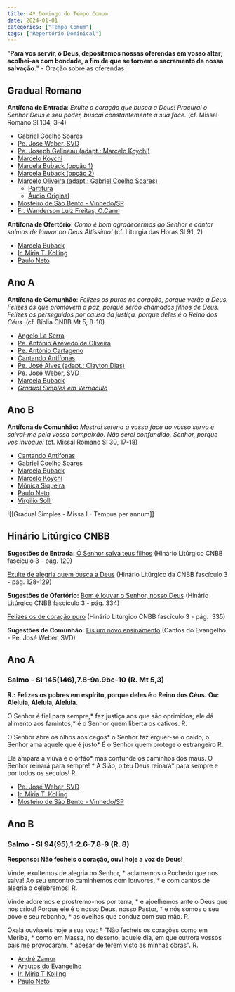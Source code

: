 ```yaml
---
title: 4º Domingo do Tempo Comum
date: 2024-01-01
categories: ["Tempo Comum"]
tags: ["Repertório Dominical"]
---
```

"**Para vos servir, ó Deus, depositamos nossas oferendas em vosso altar; acolhei-as com bondade, a fim de que se tornem o sacramento da nossa salvação.**" - Oração sobre as oferendas

## Gradual Romano
**Antífona de Entrada**: _Exulte o coração que busca a Deus! Procurai o Senhor Deus e seu poder, buscai constantemente a sua face._ (cf. Missal Romano Sl 104, 3-4)
-   [Gabriel Coelho Soares](https://youtu.be/TVmnaCkiG50)
-   [Pe. José Weber, SVD](https://youtu.be/eetT7eUdqCA)
-   [Pe. Joseph Gelineau (adapt.: Marcelo Koychi)](https://youtu.be/GGPzkiCKIl4)
- [Marcelo Koychi](https://youtu.be/0zo0efmAuOE?si=7B9TJicKupW4v3Qi)
-   [Marcela Buback (opção 1)](https://youtu.be/37l50G1kM_s)
-   [Marcela Buback (opção 2)](https://youtu.be/TDONihvPbNI)
-   [Marcelo Oliveira (adapt.: Gabriel Coelho Soares)](https://1drv.ms/u/s!AtE1n6ZIXolwkqV-E4ccKwtn29ltYg?e=lrJFVM)
	-   [Partitura](https://1drv.ms/u/s!AtE1n6ZIXolwkK9Rpj4e2P78sKdT6A?e=pORQrH)
	-   [Áudio Original](https://youtu.be/iyh6Fzs3ZGE)
-   [Mosteiro de São Bento - Vinhedo/SP](https://youtu.be/cLoTpZBos-E)
-   [Fr. Wanderson Luiz Freitas, O.Carm](https://youtu.be/-y5zRyjLlkc)

**Antífona de Ofertório**: _Como é bom agradecermos ao Senhor e cantar salmos de louvor ao Deus Altíssimo!_ (cf. Liturgia das Horas Sl 91, 2)

-   [Marcela Buback](https://youtu.be/VLpWFiF5rB8)
-   [Ir. Miria T. Kolling](https://youtube.com/shorts/kJCIw4BBD0w?feature=share)
-   [Paulo Neto](https://youtu.be/2q4951mb-9s)

## Ano A
**Antífona de Comunhão**: _Felizes os puros no coração, porque verão a Deus. Felizes os que promovem a paz, porque serão chamados filhos de Deus. Felizes os perseguidos por causa da justiça, porque deles é o Reino dos Céus._ (cf. Bíblia CNBB Mt 5, 8-10)
-   [Angelo La Serra](https://youtu.be/F7WtoDS_1ig)
-   [Pe. António Azevedo de Oliveira](https://youtu.be/hxdNUQCkWuI)
-   [Pe. António Cartageno](https://youtu.be/j7Da25VbY-E)
-   [Cantando Antífonas](https://youtu.be/zMDwz0vCrbM)
-   [Pe. José Alves (adapt.: Clayton Dias)](https://youtu.be/MNaRbU_2D_Q)
-   [Pe. José Weber, SVD](https://youtu.be/tXMFr05HwcU)
-   [Marcela Buback](https://youtu.be/J2pLUg657ZI)
-   _[Gradual Simples em Vernáculo](https://youtu.be/AmAK6znT8Gc)_


## Ano B
**Antífona de Comunhão:** *Mostrai serena a vossa face ao vosso servo e salvai-me pela vossa compaixão. Não serei confundido, Senhor, porque vos invoquei* (cf. Missal Romano Sl 30, 17-18)
- [Cantando Antífonas](https://youtu.be/Jwh8crxbj8c?si=5vWwiyRH3fijyDiv)
- [Gabriel Coelho Soares](https://youtu.be/uYTciB2paFE?si=rJYAQ58IQKIASxyt)
- [Marcela Buback](https://youtu.be/ShqCvugJGYQ?si=TpcSeN6BscXZKn40)
- [Marcelo Koychi](https://youtu.be/WUDodyvMLFQ?si=LU-yYpc84z8fWD71)
- [Mônica Siqueira](https://youtu.be/e8xkfuGf0AE?si=LxFdgolBMYg2dArH)
- [Paulo Neto](https://youtu.be/xnnIrYZkToY?si=NDekYUAqUCn58SqD)
- [Virgilio Solli](https://youtu.be/BWOL6xz0PZs?si=lKp-N3ga8q4px9iO)

![[Gradual Simples - Missa I - Tempus per annum]]

## Hinário Litúrgico CNBB
**Sugestões de Entrada:** 
[Ó Senhor salva teus filhos](https://youtu.be/We5t3Hwj0z0)
(Hinário Litúrgico CNBB fascículo 3 - pág. 120)

[Exulte de alegria quem busca a Deus](https://youtu.be/HvoYj-vzHHo?si=lXBABuvWKU0xSHZu)
(Hinário Litúrgico da CNBB fascículo 3 - pág. 128-129)

**Sugestões de Ofertório:**
[Bom é louvar o Senhor, nosso Deus](https://youtu.be/MM1fGQvVnHM?si=XQdtDsgyz0hjNgm8)
(Hinário Litúrgico CNBB fascículo 3 - pág. 334)

[Felizes os de coração puro](https://youtu.be/BOxIfEqMiN4?si=cXRJJOzbji5Lde_o)
(Hinário Litúrgico CNBB fascículo 3 - pág.  335)

**Sugestões de Comunhão:**
[Eis um novo ensinamento](https://youtu.be/_hnE6uWZy84?si=XxLIjxXlV7rPJ_Ik)
(Cantos do Evangelho - Pe. José Weber, SVD)


## Ano A
### Salmo - Sl 145(146),7.8-9a.9bc-10 (R. Mt 5,3)

**R.:** **Felizes os pobres em espírito, porque deles é o Reino dos Céus.**
	**Ou: Aleluia, Aleluia, Aleluia.**

O Senhor é fiel para sempre,*
faz justiça aos que são oprimidos;
ele dá alimento aos famintos,*
é o Senhor quem liberta os cativos. R.

O Senhor abre os olhos aos cegos*
o Senhor faz erguer-se o caído;
o Senhor ama aquele que é justo*
É o Senhor quem protege o estrangeiro R.

Ele ampara a viúva e o órfão*
mas confunde os caminhos dos maus.
O Senhor reinará para sempre! †
A Sião, o teu Deus reinará*
para sempre e por todos os séculos! R.

-   [Pe. José Weber, SVD](https://youtu.be/l94qt0U8TAE)
-   [Ir. Miria T. Kolling](https://youtu.be/XvIXQHGs-XI)
-   [Mosteiro de São Bento - Vinhedo/SP](https://youtu.be/6KqUypIL7tQ)


## Ano B
### Salmo - Sl 94(95),1-2.6-7.8-9 (R. 8)
**Responso:  Não fecheis o coração, ouvi hoje a voz de Deus!**

Vinde, exultemos de alegria no Senhor, *
aclamemos o Rochedo que nos salva!
Ao seu encontro caminhemos com louvores, *
e com cantos de alegria o celebremos! R.

Vinde adoremos e prostremo-nos por terra, *
e ajoelhemos ante o Deus que nos criou!
Porque ele é o nosso Deus, nosso Pastor, †
e nós somos o seu povo e seu rebanho, *
as ovelhas que conduz com sua mão. R.

Oxalá ouvísseis hoje a sua voz: †
"Não fecheis os corações como em Meriba, *
como em Massa, no deserto, aquele dia, 
em que outrora vossos pais me provocaram, *
apesar de terem visto as minhas obras". R.

- [André Zamur](https://youtu.be/Hw9teqAqBk4?si=R_fHWlfrhHd6Lt60)
- [Arautos do Evangelho](https://youtu.be/7GlosRKBvG4?si=aYgar3EsgNc8Pi6v)
- [Ir. Miria T Kolling](https://youtu.be/TG_AGOm6Veg?si=SjoLjZSKOR14QIUs)
- [Paulo Neto](https://youtu.be/-9FQStPrSec?si=X0x4bkqVDYEk6NH4)
